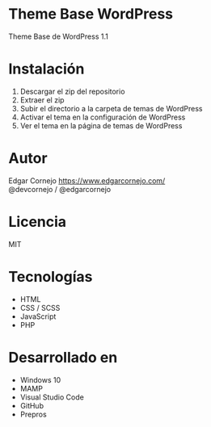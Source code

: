 # Theme Base WordPress

Theme Base de WordPress 1.1

# Instalación

1. Descargar el zip del repositorio
2. Extraer el zip
3. Subir el directorio a la carpeta de temas de WordPress
4. Activar el tema en la configuración de WordPress
5. Ver el tema en la página de temas de WordPress

# Autor

Edgar Cornejo
https://www.edgarcornejo.com/   
@devcornejo / @edgarcornejo

# Licencia

MIT

# Tecnologías

- HTML
- CSS / SCSS
- JavaScript
- PHP

# Desarrollado en

- Windows 10
- MAMP
- Visual Studio Code
- GitHub
- Prepros